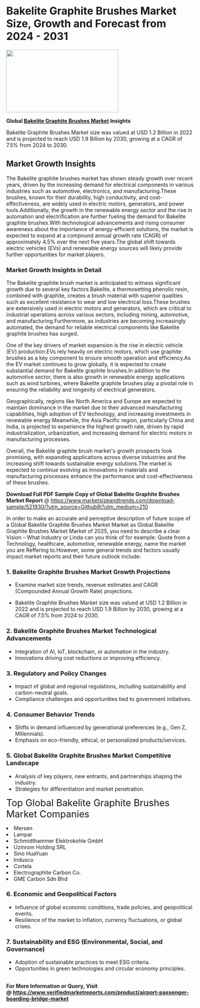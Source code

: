 <H1>Bakelite Graphite Brushes Market Size, Growth and Forecast from 2024 - 2031</H1><img class="aligncenter size-medium wp-image-584254" src="https://thirdeyenews.in/wp-content/uploads/2024/09/Global-Market-Research-300x168.jpeg" alt="" width="300" height="168" /><p><strong>Global&nbsp;<a href="https://www.marketsizeandtrends.com/download-sample/521930/?utm_source=Github8j?utm_medium=210">Bakelite Graphite Brushes Market</a> Insights</strong></p><p>Bakelite Graphite Brushes Market size was valued at USD 1.2 Billion in 2022 and is projected to reach USD 1.9 Billion by 2030, growing at a CAGR of 7.5% from 2024 to 2030.</p><p><h2>Market Growth Insights</h2> <p>The Bakelite graphite brushes market has shown steady growth over recent years, driven by the increasing demand for electrical components in various industries such as automotive, electronics, and manufacturing.These brushes, known for their durability, high conductivity, and cost-effectiveness, are widely used in electric motors, generators, and power tools.Additionally, the growth in the renewable energy sector and the rise in automation and electrification are further fueling the demand for Bakelite graphite brushes.With technological advancements and rising consumer awareness about the importance of energy-efficient solutions, the market is expected to expand at a compound annual growth rate (CAGR) of approximately 4.5% over the next five years.The global shift towards electric vehicles (EVs) and renewable energy sources will likely provide further opportunities for market players.</p> <h3>Market Growth Insights in Detail</h3> <p>The Bakelite graphite brush market is anticipated to witness significant growth due to several key factors.Bakelite, a thermosetting phenolic resin, combined with graphite, creates a brush material with superior qualities such as excellent resistance to wear and low electrical loss.These brushes are extensively used in electric motors and generators, which are critical to industrial operations across various sectors, including mining, automotive, and manufacturing.Furthermore, as industries are becoming increasingly automated, the demand for reliable electrical components like Bakelite graphite brushes has surged.</p> <p>One of the key drivers of market expansion is the rise in electric vehicle (EV) production.EVs rely heavily on electric motors, which use graphite brushes as a key component to ensure smooth operation and efficiency.As the EV market continues to grow globally, it is expected to create substantial demand for Bakelite graphite brushes.In addition to the automotive sector, there is also growth in renewable energy applications such as wind turbines, where Bakelite graphite brushes play a pivotal role in ensuring the reliability and longevity of electrical generators.</p> <p>Geographically, regions like North America and Europe are expected to maintain dominance in the market due to their advanced manufacturing capabilities, high adoption of EV technology, and increasing investments in renewable energy.Meanwhile, the Asia Pacific region, particularly China and India, is projected to experience the highest growth rate, driven by rapid industrialization, urbanization, and increasing demand for electric motors in manufacturing processes.</p> <p>Overall, the Bakelite graphite brush market's growth prospects look promising, with expanding applications across diverse industries and the increasing shift towards sustainable energy solutions.The market is expected to continue evolving as innovations in materials and manufacturing processes enhance the performance and cost-effectiveness of these brushes.</p> <p><span class=""><strong>Download Full PDF Sample Copy of Global Bakelite Graphite Brushes Market Report</strong> @ <a href="https://www.marketsizeandtrends.com/download-sample/521930/?utm_source=Github8j?utm_medium=210" target="_blank">https://www.marketsizeandtrends.com/download-sample/521930/?utm_source=Github8j?utm_medium=210</a></span></p><p>In order to make an accurate and perceptive description of future scope of a Global&nbsp;Bakelite Graphite Brushes Market Market as Global&nbsp;Bakelite Graphite Brushes Market Market of 2025, you need to describe a clear Vision &ndash; What Industry or Linda can you think of for example: Quote from a Technology, healthcare, automotive, renewable energy, name the market you are Reffering to.However, some general trends and factors usually impact market reports and their future outlook include:</p><h3>1.&nbsp;<strong>Bakelite Graphite Brushes Market Growth Projections</strong></h3><ul><li>Examine market size trends, revenue estimates and CAGR (Compounded Annual Growth Rate) projections.</li><li><p>Bakelite Graphite Brushes Market size was valued at USD 1.2 Billion in 2022 and is projected to reach USD 1.9 Billion by 2030, growing at a CAGR of 7.5% from 2024 to 2030.</p></li></ul><h3>2.&nbsp;<strong>Bakelite Graphite Brushes Market Technological Advancements</strong></h3><ul><li>Integration of AI, IoT, blockchain, or automation in the industry.</li><li>Innovations driving cost reductions or improving efficiency.</li></ul><h3>3.&nbsp;<strong>Regulatory and Policy Changes</strong></h3><ul><li>Impact of global and regional regulations, including sustainability and carbon-neutral goals.</li><li>Compliance challenges and opportunities tied to government initiatives.</li></ul><h3>4.&nbsp;<strong>Consumer Behavior Trends</strong></h3><ul><li>Shifts in demand influenced by generational preferences (e.g., Gen Z, Millennials).</li><li>Emphasis on eco-friendly, ethical, or personalized products/services.</li></ul><h3>5.&nbsp;<strong>Global Bakelite Graphite Brushes Market Competitive Landscape</strong></h3><ul><li>Analysis of key players, new entrants, and partnerships shaping the industry.</li><li>Strategies for differentiation and market penetration.</li></ul><p data-pm-slice="1 1 []"><span style="color: inherit; font-family: inherit; font-size: 25px;">Top Global Bakelite Graphite Brushes Market Companies</span></p><div class="" data-test-id=""><p><li>Mersen</li><li> Lampar</li><li> Schmidthammer Elektrokohle GmbH</li><li> Uzinrom Holding SRL</li><li> Sino HuaYuan</li><li> Indusco</li><li> Cortela</li><li> Electrographite Carbon Co.</li><li> GME Carbon Sdn Bhd</li></p></div><h3>6.&nbsp;<strong>Economic and Geopolitical Factors</strong></h3><ul><li>Influence of global economic conditions, trade policies, and geopolitical events.</li><li>Resilience of the market to inflation, currency fluctuations, or global crises.</li></ul><h3>7.&nbsp;<strong>Sustainability and ESG (Environmental, Social, and Governance)</strong></h3><ul><li>Adoption of sustainable practices to meet ESG criteria.</li><li>Opportunities in green technologies and circular economy principles.</li></ul><h2><strong style="font-size: 14px;">For More Information or Query, Visit @&nbsp;</strong><a style="background-color: #ffffff; font-size: 14px;" href="https://www.marketsizeandtrends.com/report/bakelite-graphite-brushes-market/" target="_blank">https://www.verifiedmarketreports.com/product/airport-passenger-boarding-bridge-market</a></h2>